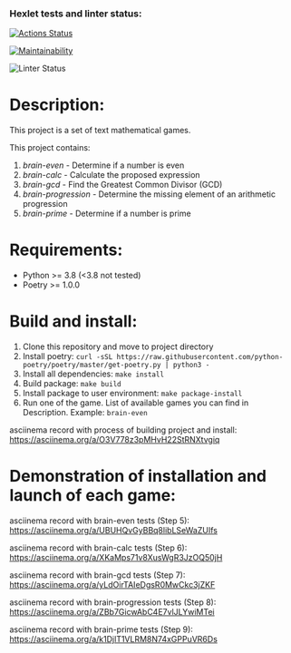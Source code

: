 ### Hexlet tests and linter status:
[![Actions Status](https://github.com/Ky3mu40FF/python-project-lvl1/workflows/hexlet-check/badge.svg)](https://github.com/Ky3mu40FF/python-project-lvl1/actions)

[![Maintainability](https://api.codeclimate.com/v1/badges/43c2cbe52d1de56c7986/maintainability)](https://codeclimate.com/github/Ky3mu40FF/python-project-lvl1/maintainability)

![Linter Status](https://github.com/Ky3mu40FF/python-project-lvl1/workflows/code-check-linter/badge.svg)

# Description:
This project is a set of text mathematical games.

This project contains:
1. *brain-even* - Determine if a number is even
2. *brain-calc* - Calculate the proposed expression
3. *brain-gcd* - Find the Greatest Common Divisor (GCD)
4. *brain-progression* - Determine the missing element of an arithmetic progression
5. *brain-prime* - Determine if a number is prime


# Requirements:
- Python >= 3.8 (<3.8 not tested)
- Poetry >= 1.0.0

# Build and install:
1. Clone this repository and move to project directory
2. Install poetry: `curl -sSL https://raw.githubusercontent.com/python-poetry/poetry/master/get-poetry.py | python3 -`
3. Install all dependencies: `make install`
4. Build package: `make build`
5. Install package to user environment: `make package-install`
6. Run one of the game. List of available games you can find in Description. Example: `brain-even`

asciinema record with process of building project and install:
https://asciinema.org/a/O3V778z3pMHvH22StRNXtvgiq

# Demonstration of installation and launch of each game:
asciinema record with brain-even tests (Step 5):
https://asciinema.org/a/UBUHQvGyBBq8libLSeWaZUIfs

asciinema record with brain-calc tests (Step 6):
https://asciinema.org/a/XKaMps71v8XusWgR3JzOQ50jH

asciinema record with brain-gcd tests (Step 7):
https://asciinema.org/a/yLdOirTAIeDgsR0MwCkc3jZKF

asciinema record with brain-progression tests (Step 8):
https://asciinema.org/a/ZBb7GicwAbC4E7vlJLYwiMTei

asciinema record with brain-prime tests (Step 9):
https://asciinema.org/a/k1DjlT1VLRM8N74xGPPuVR6Ds
